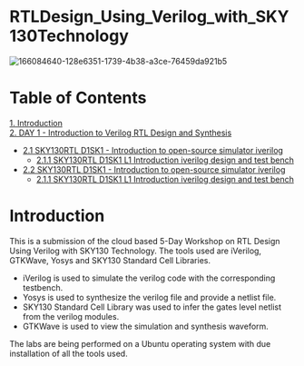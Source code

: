 # RTLDesign_Using_Verilog_with_SKY130Technology

![166084640-128e6351-1739-4b38-a3ce-76459da921b5](https://user-images.githubusercontent.com/62461290/183637579-9d1a058a-2f33-43e0-b737-49b13cde667d.png)

# Table of Contents

[1. Introduction](https://github.com/DantuNandiniDevi/RTLDesign_Using_Verilog_with_SKY130Technology/edit/main/README.md#Introduction) <br>
[2. DAY 1 - Introduction to Verilog RTL Design and Synthesis]() <br>
* [2.1 SKY130RTL D1SK1 - Introduction to open-source simulator iverilog]() <br>
  - [2.1.1 SKY130RTL D1SK1 L1 Introduction iverilog design and test bench]() <br>
* [2.2 SKY130RTL D1SK1 - Introduction to open-source simulator iverilog]() <br>
  - [2.1.1 SKY130RTL D1SK1 L1 Introduction iverilog design and test bench]() <br>
 

# Introduction
This is a submission of the cloud based 5-Day Workshop on RTL Design Using Verilog with SKY130 Technology. The tools used are iVerilog, GTKWave, Yosys and SKY130 Standard Cell Libraries.
- iVerilog is used to simulate the verilog code with the corresponding testbench. <br>
- Yosys is used to synthesize the verilog file and provide a netlist file. <br>
- SKY130 Standard Cell Library was used to infer the gates level netlist from the verilog modules. <br>
- GTKWave is used to view the simulation and synthesis waveform. <br>

The labs are being performed on a Ubuntu operating system with due installation of all the tools used.
